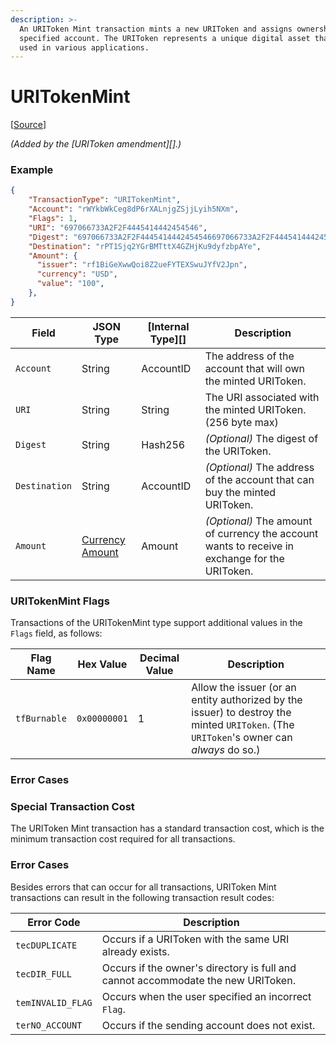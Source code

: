 ```yaml
---
description: >-
  An URIToken Mint transaction mints a new URIToken and assigns ownership to the
  specified account. The URIToken represents a unique digital asset that can be
  used in various applications.
---
```


# URITokenMint

\[[Source](https://github.com/Xahau/xahaud/blob/dev/src/ripple/app/tx/impl/URIToken.cpp)]

_(Added by the \[URIToken amendment]\[].)_

### Example

```json
{
    "TransactionType": "URITokenMint",
    "Account": "rWYkbWkCeg8dP6rXALnjgZSjjLyih5NXm",
    "Flags": 1,
    "URI": "697066733A2F2F4445414442454546",
    "Digest": "697066733A2F2F4445414442454546697066733A2F2F44454144424545467878",
    "Destination": "rPT1Sjq2YGrBMTttX4GZHjKu9dyfzbpAYe",
    "Amount": {
      "issuer": "rf1BiGeXwwQoi8Z2ueFYTEXSwuJYfV2Jpn",
      "currency": "USD",
      "value": "100",
    },
}
```



| Field         | JSON Type                                                                                                                          | \[Internal Type]\[] | Description                                                                                    |
| ------------- | ---------------------------------------------------------------------------------------------------------------------------------- | ------------------- | ---------------------------------------------------------------------------------------------- |
| `Account`     | String                                                                                                                             | AccountID           | The address of the account that will own the minted URIToken.                                  |
| `URI`         | String                                                                                                                             | String              | The URI associated with the minted URIToken. (256 byte max)                                    |
| `Digest`      | String                                                                                                                             | Hash256             | _(Optional)_ The digest of the URIToken.                                                       |
| `Destination` | String                                                                                                                             | AccountID           | _(Optional)_ The address of the account that can buy the minted URIToken.                      |
| `Amount`      | [Currency Amount](https://docs.xahau.network/technical/protocol-reference/data-types/currency-formats#specifying-currency-amounts) | Amount              | _(Optional)_ The amount of currency the account wants to receive in exchange for the URIToken. |

### URITokenMint Flags

Transactions of the URITokenMint type support additional values in the `Flags` field, as follows:

| Flag Name    | Hex Value    | Decimal Value | Description                                                                                                                             |
| ------------ | ------------ | ------------- | --------------------------------------------------------------------------------------------------------------------------------------- |
| `tfBurnable` | `0x00000001` | 1             | Allow the issuer (or an entity authorized by the issuer) to destroy the minted `URIToken`. (The `URIToken`'s owner can _always_ do so.) |

### Error Cases

### Special Transaction Cost

The URIToken Mint transaction has a standard transaction cost, which is the minimum transaction cost required for all transactions.

### Error Cases

Besides errors that can occur for all transactions, URIToken Mint transactions can result in the following transaction result codes:

| Error Code        | Description                                                                      |
| ----------------- | -------------------------------------------------------------------------------- |
| `tecDUPLICATE`    | Occurs if a URIToken with the same URI already exists.                           |
| `tecDIR_FULL`     | Occurs if the owner's directory is full and cannot accommodate the new URIToken. |
| `temINVALID_FLAG` | Occurs when the user specified an incorrect `Flag`.                              |
| `terNO_ACCOUNT`   | Occurs if the sending account does not exist.                                    |

